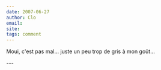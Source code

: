 ```yaml
---
date: 2007-06-27
author: Clo
email: 
site: 
tags: comment
---
```


<p>Moui, c'est pas mal... juste un peu trop de gris à mon goût...</p>
---
